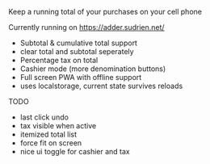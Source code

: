 Keep a running total of your purchases on your cell phone

Currently running on https://adder.sudrien.net/

- Subtotal & cumulative total support
- clear total and subtotal seperately
- Percentage tax on total
- Cashier mode (more denomination buttons)
- Full screen PWA with offline support
- uses localstorage, current state survives reloads

TODO
- last click undo
- tax visible when active
- itemized total list
- force fit on screen
- nice ui toggle for cashier and tax
